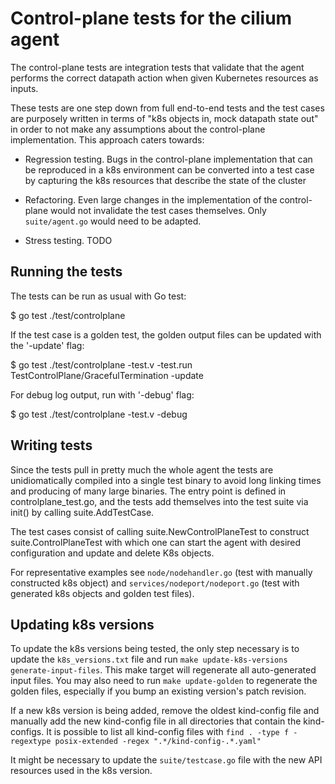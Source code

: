 # Control-plane tests for the cilium agent

The control-plane tests are integration tests that validate that the agent
performs the correct datapath action when given Kubernetes resources as inputs.

These tests are one step down from full end-to-end tests and the test cases
are purposely written in terms of "k8s objects in, mock datapath state out" in
order to not make any assumptions about the control-plane implementation. This
approach caters towards:

- Regression testing. Bugs in the control-plane implementation that can
  be reproduced in a k8s environment can be converted into a test case by
  capturing the k8s resources that describe the state of the cluster

- Refactoring. Even large changes in the implementation of the control-plane
  would not invalidate the test cases themselves. Only `suite/agent.go` would need
  to be adapted.

- Stress testing. TODO

## Running the tests

The tests can be run as usual with Go test:

  $ go test ./test/controlplane

If the test case is a golden test, the golden output files can be updated
with the '-update' flag:

  $ go test ./test/controlplane -test.v -test.run TestControlPlane/GracefulTermination -update

For debug log output, run with '-debug' flag:

  $ go test ./test/controlplane -test.v -debug

## Writing tests

Since the tests pull in pretty much the whole agent the tests are
unidiomatically compiled into a single test binary to avoid long linking
times and producing of many large binaries.  The entry point is defined in
controlplane_test.go, and the tests add themselves into the test suite via
init() by calling suite.AddTestCase.

The test cases consist of calling suite.NewControlPlaneTest to construct
suite.ControlPlaneTest with which one can start the agent with desired
configuration and update and delete K8s objects.

For representative examples see `node/nodehandler.go` (test with manually
constructed k8s object) and `services/nodeport/nodeport.go` (test with
generated k8s objects and golden test files).

## Updating k8s versions

To update the k8s versions being tested, the only step necessary is to
update the `k8s_versions.txt` file and run `make update-k8s-versions
generate-input-files`. This make target will regenerate all auto-generated
input files. You may also need to run `make update-golden` to regenerate the
golden files, especially if you bump an existing version's patch revision.

If a new k8s version is being added, remove the oldest kind-config file and
manually add the new kind-config file in all directories that contain the
kind-configs. It is possible to list all kind-config files with `find . -type f -regextype posix-extended -regex ".*/kind-config-.*.yaml"`

It might be necessary to update the `suite/testcase.go` file with the new
API resources used in the k8s version.
